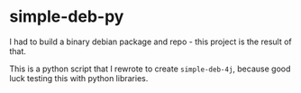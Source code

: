 # simple-deb-py

I had to build a binary debian package and repo - this project is the result of that.

This is a python script that I rewrote to create `simple-deb-4j`,
because good luck testing this with python libraries. 
